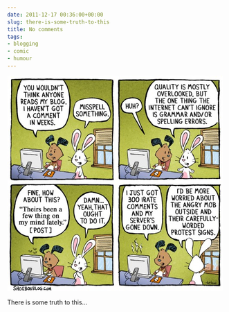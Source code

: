 ```yaml
---
date: 2011-12-17 00:36:00+00:00
slug: there-is-some-truth-to-this
title: No comments
tags:
- blogging
- comic
- humour
---
```


![](/images/tumblr_lwbod88cvq1qg4qsso1_500.jpg)

There is some truth to this…
